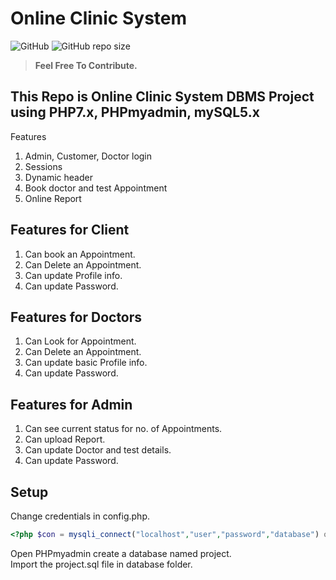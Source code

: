 # Online Clinic System

![GitHub](https://img.shields.io/github/license/Piyushhbhutoria/OnlineClinicSystem)
![GitHub repo size](https://img.shields.io/github/repo-size/Piyushhbhutoria/OnlineClinicSystem)

> **Feel Free To Contribute.**

## This Repo is Online Clinic System DBMS Project using PHP7.x, PHPmyadmin, mySQL5.x

Features

1. Admin, Customer, Doctor login
2. Sessions
3. Dynamic header
4. Book doctor and test Appointment
5. Online Report

## Features for Client

1. Can book an Appointment.
2. Can Delete an Appointment.
3. Can update Profile info.
4. Can update Password.

## Features for Doctors

1. Can Look for Appointment.
2. Can Delete an Appointment.
3. Can update basic Profile info.
4. Can update Password.

## Features for Admin

1. Can see current status for no. of Appointments.
2. Can upload Report.
3. Can update Doctor and test details.
4. Can update Password.

## Setup

Change credentials in config.php.

```php
<?php $con = mysqli_connect("localhost","user","password","database") or die(mysqli_error()); ?>
```

Open PHPmyadmin create a database named project.  
Import the project.sql file in database folder.
